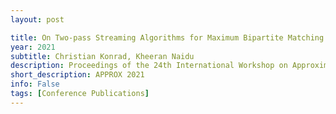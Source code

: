 ```yaml
---
layout: post

title: On Two-pass Streaming Algorithms for Maximum Bipartite Matching
year: 2021
subtitle: Christian Konrad, Kheeran Naidu
description: Proceedings of the 24th International Workshop on Approximation Algorithms for Combinatorial Optimization Problems
short_description: APPROX 2021
info: False
tags: [Conference Publications]
---
```

